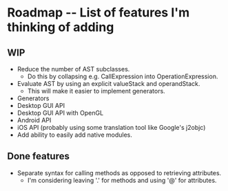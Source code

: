 Roadmap -- List of features I'm thinking of adding
==================================================

WIP
---

* Reduce the number of AST subclasses.
  * Do this by collapsing e.g. CallExpression into OperationExpression.
* Evaluate AST by using an explicit valueStack and operandStack.
  * This will make it easier to implement generators.
* Generators
* Desktop GUI API
* Desktop GUI API with OpenGL
* Android API
* iOS API (probably using some translation tool like Google's j2objc)
* Add ability to easily add native modules.

Done features
-------------

* Separate syntax for calling methods as opposed to retrieving attributes.
  * I'm considering leaving '.' for methods and using '@' for attributes.
